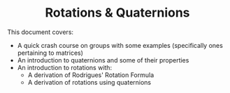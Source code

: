 <h1 align="center">Rotations & Quaternions</h1>

This document covers:
- A quick crash course on groups with some examples (specifically ones pertaining to matrices)
- An introduction to quaternions and some of their properties
- An introduction to rotations with:
  - A derivation of Rodrigues' Rotation Formula
  - A derivation of rotations using quaternions